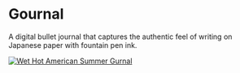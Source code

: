 # Gournal

A digital bullet journal that captures the authentic feel of writing on Japanese paper with fountain pen ink.

[![Wet Hot American Summer Gurnal](https://img.youtube.com/vi/7oZgCaplvtQ/0.jpg)](https://www.youtube.com/watch?v=7oZgCaplvtQ)